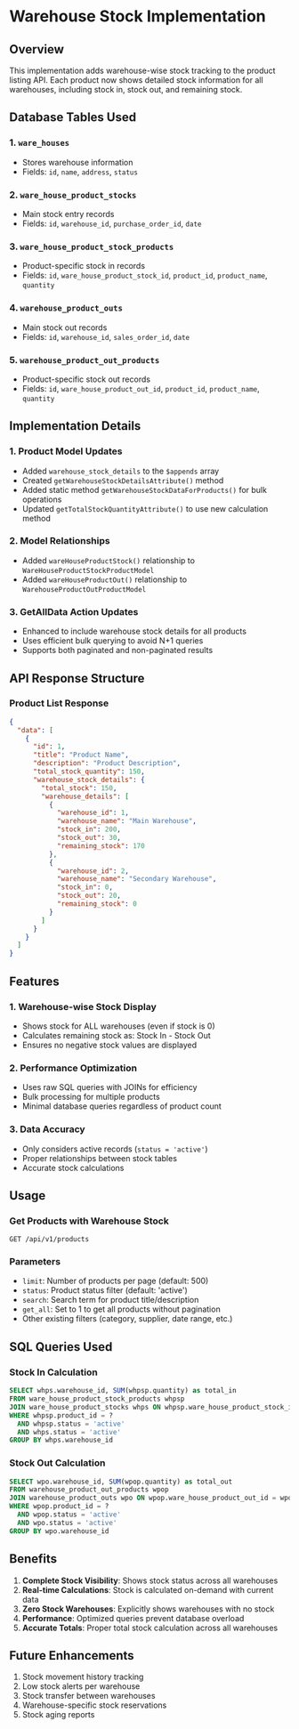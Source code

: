 # Warehouse Stock Implementation

## Overview
This implementation adds warehouse-wise stock tracking to the product listing API. Each product now shows detailed stock information for all warehouses, including stock in, stock out, and remaining stock.

## Database Tables Used

### 1. `ware_houses`
- Stores warehouse information
- Fields: `id`, `name`, `address`, `status`

### 2. `ware_house_product_stocks`
- Main stock entry records
- Fields: `id`, `warehouse_id`, `purchase_order_id`, `date`

### 3. `ware_house_product_stock_products`
- Product-specific stock in records
- Fields: `id`, `ware_house_product_stock_id`, `product_id`, `product_name`, `quantity`

### 4. `warehouse_product_outs`
- Main stock out records
- Fields: `id`, `warehouse_id`, `sales_order_id`, `date`

### 5. `warehouse_product_out_products`
- Product-specific stock out records
- Fields: `id`, `ware_house_product_out_id`, `product_id`, `product_name`, `quantity`

## Implementation Details

### 1. Product Model Updates
- Added `warehouse_stock_details` to the `$appends` array
- Created `getWarehouseStockDetailsAttribute()` method
- Added static method `getWarehouseStockDataForProducts()` for bulk operations
- Updated `getTotalStockQuantityAttribute()` to use new calculation method

### 2. Model Relationships
- Added `wareHouseProductStock()` relationship to `WareHouseProductStockProductModel`
- Added `wareHouseProductOut()` relationship to `WarehouseProductOutProductModel`

### 3. GetAllData Action Updates
- Enhanced to include warehouse stock details for all products
- Uses efficient bulk querying to avoid N+1 queries
- Supports both paginated and non-paginated results

## API Response Structure

### Product List Response
```json
{
  "data": [
    {
      "id": 1,
      "title": "Product Name",
      "description": "Product Description",
      "total_stock_quantity": 150,
      "warehouse_stock_details": {
        "total_stock": 150,
        "warehouse_details": [
          {
            "warehouse_id": 1,
            "warehouse_name": "Main Warehouse",
            "stock_in": 200,
            "stock_out": 30,
            "remaining_stock": 170
          },
          {
            "warehouse_id": 2,
            "warehouse_name": "Secondary Warehouse",
            "stock_in": 0,
            "stock_out": 20,
            "remaining_stock": 0
          }
        ]
      }
    }
  ]
}
```

## Features

### 1. Warehouse-wise Stock Display
- Shows stock for ALL warehouses (even if stock is 0)
- Calculates remaining stock as: Stock In - Stock Out
- Ensures no negative stock values are displayed

### 2. Performance Optimization
- Uses raw SQL queries with JOINs for efficiency
- Bulk processing for multiple products
- Minimal database queries regardless of product count

### 3. Data Accuracy
- Only considers active records (`status = 'active'`)
- Proper relationships between stock tables
- Accurate stock calculations

## Usage

### Get Products with Warehouse Stock
```
GET /api/v1/products
```

### Parameters
- `limit`: Number of products per page (default: 500)
- `status`: Product status filter (default: 'active')
- `search`: Search term for product title/description
- `get_all`: Set to 1 to get all products without pagination
- Other existing filters (category, supplier, date range, etc.)

## SQL Queries Used

### Stock In Calculation
```sql
SELECT whps.warehouse_id, SUM(whpsp.quantity) as total_in
FROM ware_house_product_stock_products whpsp
JOIN ware_house_product_stocks whps ON whpsp.ware_house_product_stock_id = whps.id
WHERE whpsp.product_id = ? 
  AND whpsp.status = 'active' 
  AND whps.status = 'active'
GROUP BY whps.warehouse_id
```

### Stock Out Calculation
```sql
SELECT wpo.warehouse_id, SUM(wpop.quantity) as total_out
FROM warehouse_product_out_products wpop
JOIN warehouse_product_outs wpo ON wpop.ware_house_product_out_id = wpo.id
WHERE wpop.product_id = ? 
  AND wpop.status = 'active' 
  AND wpo.status = 'active'
GROUP BY wpo.warehouse_id
```

## Benefits

1. **Complete Stock Visibility**: Shows stock status across all warehouses
2. **Real-time Calculations**: Stock is calculated on-demand with current data
3. **Zero Stock Warehouses**: Explicitly shows warehouses with no stock
4. **Performance**: Optimized queries prevent database overload
5. **Accurate Totals**: Proper total stock calculation across all warehouses

## Future Enhancements

1. Stock movement history tracking
2. Low stock alerts per warehouse
3. Stock transfer between warehouses
4. Warehouse-specific stock reservations
5. Stock aging reports